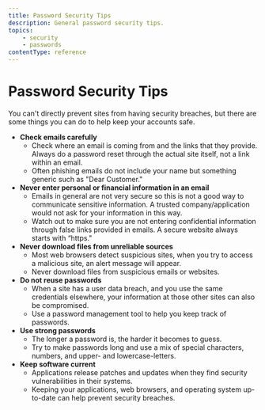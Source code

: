 ```yaml
---
title: Password Security Tips
description: General password security tips.
topics:
    - security
    - passwords
contentType: reference
---
```


# Password Security Tips

You can't directly prevent sites from having security breaches, but there are some things you can do to help keep your accounts safe.

* **Check emails carefully** 
   + Check where an email is coming from and the links that they provide. Always do a password reset through the actual site itself, not a link within an email.
   + Often phishing emails do not include your name but something generic such as "Dear Customer."  
*  **Never enter personal or financial information in an email** 
   + Emails in general are not very secure so this is not a good way to communicate sensitive information. A trusted company/application would not ask for your information in this way. 
   + Watch out to make sure you are not entering confidential information through false links provided in emails. A secure website always starts with “https."
* **Never download files from unreliable sources**
   + Most web browsers detect suspicious sites, when you try to access a malicious site, an alert message will appear. 
   + Never download files from suspicious emails or websites.
* **Do not reuse passwords**
   + When a site has a user data breach, and you use the same credentials elsewhere, your information at those other sites can also be compromised. 
   + Use a password management tool to help you keep track of passwords.
* **Use strong passwords**
   + The longer a password is, the harder it becomes to guess. 
   + Try to make passwords long and use a mix of special characters, numbers, and upper- and lowercase-letters.
* **Keep software current**
   + Applications release patches and updates when they find security vulnerabilities in their systems. 
   + Keeping your applications, web browsers, and operating system up-to-date can help prevent security breaches.